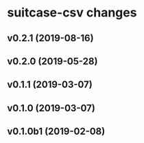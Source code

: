 # suitcase-csv changes

## v0.2.1 (2019-08-16)

## v0.2.0 (2019-05-28)

## v0.1.1 (2019-03-07)

## v0.1.0 (2019-03-07)

## v0.1.0b1 (2019-02-08)
